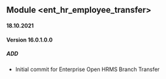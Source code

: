 ## Module <ent_hr_employee_transfer>

#### 18.10.2021
#### Version 16.0.1.0.0
##### ADD
- Initial commit for Enterprise Open HRMS Branch Transfer
